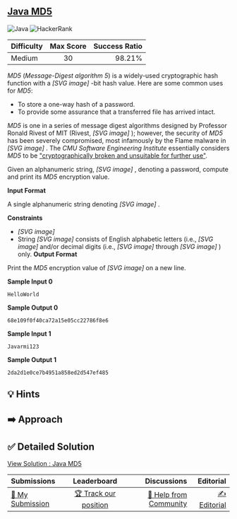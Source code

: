 ## [Java MD5](https://www.hackerrank.com/challenges/java-md5)

![Java](https://img.shields.io/badge/java-%23ED8B00.svg?style=for-the-badge&logo=openjdk&logoColor=white) ![HackerRank](https://img.shields.io/badge/-Hackerrank-2EC866?style=for-the-badge&logo=HackerRank&logoColor=white)

| Difficulty | Max Score | Success Ratio |
|:-----------|:------------:|------------:|
| Medium       | 30      | 98.21%        |

*MD5* (*Message\-Digest algorithm 5*) is a widely\-used cryptographic hash function with a  *[SVG image]* \-bit hash value. Here are some common uses for *MD5*:


* To store a one\-way hash of a password.
* To provide some assurance that a transferred file has arrived intact.


*MD5* is one in a series of message digest algorithms designed by Professor Ronald Rivest of MIT (Rivest,  *[SVG image]* ); however, the security of *MD5* has been severely compromised, most infamously by the Flame malware in  *[SVG image]* . The *CMU Software Engineering Institute* essentially considers *MD5* to be ["cryptographically broken and unsuitable for further use"](https://en.wikipedia.org/wiki/MD5).


Given an alphanumeric string,  *[SVG image]* , denoting a password, compute and print its *MD5* encryption value.

**Input Format**

A single alphanumeric string denoting  *[SVG image]* . 

**Constraints**

* *[SVG image]*
* String  *[SVG image]*  consists of English alphabetic letters (i.e.,  *[SVG image]*  and/or decimal digits (i.e.,  *[SVG image]*  through  *[SVG image]* ) only.
**Output Format**

Print the *MD5* encryption value of  *[SVG image]*  on a new line.


**Sample Input 0**



```
HelloWorld

```

**Sample Output 0**



```
68e109f0f40ca72a15e05cc22786f8e6

```

**Sample Input 1**



```
Javarmi123

```

**Sample Output 1**



```
2da2d1e0ce7b4951a858ed2d547ef485

```

## 💡 Hints 

## ➡️ Approach 

## ✅ Detailed Solution
[View Solution : Java MD5](./Solution.java)

| Submissions | Leaderboard| Discussions | Editorial |
|:-----------|:------------:|------------:|------------:|
| [📝 My Submission](https://www.hackerrank.com/challenges/java-md5/submissions) | [🏆 Track our position](https://www.hackerrank.com/challenges/java-md5/leaderboard) | [🤔 Help from Community](https://www.hackerrank.com/challenges/java-md5/forum) | [✍️ Editorial](https://www.hackerrank.com/challenges/java-md5/editorial) |

